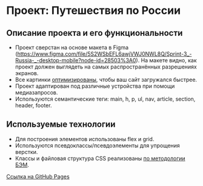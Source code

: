 # Проект: Путешествия по России

## Описание проекта и его функциональности
* Проект сверстан на основе макета в Figma (https://www.figma.com/file/5S2WSbEFL6awjVWJ0NWL8Q/Sprint-3_-Russia-_-desktop-mobile?node-id=28503%3A0). На макете видно, как проект должен выглядеть на самых распространённых разрешениях экранов.
* Все картинки [оптимизированы](https://tinypng.com/), чтобы ваш сайт загружался быстрее.
* Проект адаптирован под различные устройства при помощи медиазапросов.
* Используются семантические теги: main, h, p, ul, nav, article, section, header, footer.

## Используемые технологии
* Для построения элементов использованы flex и grid.
* Используются псевдоклассы/псевдоэлементы для упрощения верстки.
* Классы и файловая структура CSS реализованы [по методологии БЭМ](https://ru.bem.info/methodology/).



[Ссылка на GitHub Pages](https://raamat.github.io/russian-travel/)



